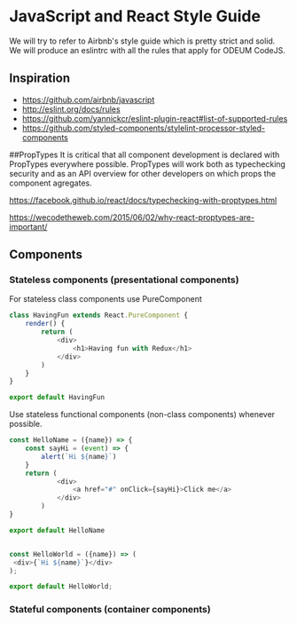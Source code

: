 # JavaScript and React Style Guide
We will try to refer to Airbnb's style guide which is pretty strict and solid. We will produce an eslintrc with all the rules that apply for ODEUM CodeJS. 

## Inspiration

* https://github.com/airbnb/javascript 
* http://eslint.org/docs/rules
* https://github.com/yannickcr/eslint-plugin-react#list-of-supported-rules
* https://github.com/styled-components/stylelint-processor-styled-components

##PropTypes
It is critical that all component development is declared with PropTypes everywhere possible. PropTypes will work both as typechecking security and as an API overview for other developers on which props the component agregates. 

https://facebook.github.io/react/docs/typechecking-with-proptypes.html

https://wecodetheweb.com/2015/06/02/why-react-proptypes-are-important/

## Components

### Stateless components (presentational components)
For stateless class components use PureComponent 

```javascript 
class HavingFun extends React.PureComponent {
	render() {
		return (
            <div>
                <h1>Having fun with Redux</h1>				
            </div>
		)
    }
}

export default HavingFun
``` 

Use stateless functional components (non-class components) whenever possible.  
```javascript
const HelloName = ({name}) => {
    const sayHi = (event) => {
        alert(`Hi ${name}`)        
    }
    return (
            <div>
                <a href="#" onClick={sayHi}>Click me</a>
            </div>
        )
}

export default HelloName


const HelloWorld = ({name}) => (
 <div>{`Hi ${name}`}</div>
);

export default HelloWorld;
```

### Stateful components (container components)

```javascript 

```
